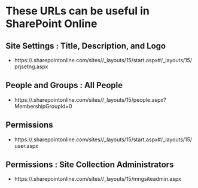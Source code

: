 # These URLs can be useful in SharePoint Online

## Site Settings : Title, Description, and Logo
- https://<tenant>.sharepointonline.com/sites/<site>/_layouts/15/start.aspx#/_layouts/15/prjsetng.aspx

## People and Groups : All People
- https://<tenant>.sharepointonline.com/sites/<site>/_layouts/15/people.aspx?MembershipGroupId=0

## Permissions
- https://<tenant>.sharepointonline.com/sites/<site>/_layouts/15/start.aspx#/_layouts/15/user.aspx

## Permissions : Site Collection Administrators
- https://<tenant>.sharepointonline.com/sites/<site>/_layouts/15/mngsiteadmin.aspx
